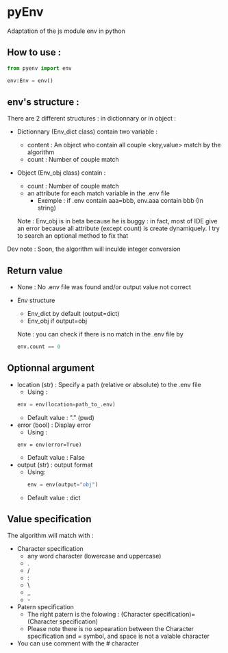 # pyEnv

Adaptation of the js module env in python

## How to use :
```python
from pyenv import env

env:Env = env()
```

## env's structure : 
There are 2 different structures : in dictionnary or in object :
* Dictionnary (Env_dict class) contain two variable : 
  * content : An object who contain all couple <key,value> match by the algorithm 
  * count : Number of couple match
* Object (Env_obj class) contain :
  * count : Number of couple match
  * an attribute for each match variable in the .env file
    * Exemple : if .env contain aaa=bbb, env.aaa contain bbb (In string)

  Note : Env_obj is in beta because he is buggy : in fact, most of IDE give an error because all attribute (except count) is create dynamiquely. I try to search an optional method to fix that

Dev note : Soon, the algorithm will inculde integer conversion

## Return value
* None : No .env file was found and/or output value not correct
* Env structure
  * Env_dict by default (output=dict)
  * Env_obj if output=obj

  Note : you can check if there is no match in the .env file by 
  ```python
  env.count == 0
  ```

## Optionnal argument
* location (str) : Specify a path (relative or absolute) to the .env file
  * Using : 
  ```python
  env = env(location=path_to_.env)
  ```
  * Default value : "." (pwd)
* error (bool) : Display error
  * Using : 
  ```
  env = env(error=True)
  ```
  * Default value : False
* output (str) : output format
  * Using: 
    ```python
    env = env(output="obj")
    ```
  * Default value : dict

## Value specification
The algorithm will match with :
* Character specification 
  * any word character (lowercase and uppercase)
  * .
  * /
  * :
  * \
  * _
  * \-
* Patern specification
  * The right patern is the folowing : (Character specification)=(Character specification)
  * Please note there is no sepearation between the Character specification and = symbol, and space is not a valable character
* You can use comment with the # character